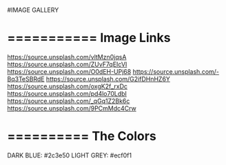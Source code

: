 #IMAGE GALLERY

===========
Image Links
===========
https://source.unsplash.com/vltMzn0jqsA
https://source.unsplash.com/ZUvF7qEIcVI
https://source.unsplash.com/O0dEH-UPj68
https://source.unsplash.com/-Bq3TeSBRdE
https://source.unsplash.com/G2ifDHnHZ6Y
https://source.unsplash.com/oxgK2f_rxDc
https://source.unsplash.com/pd4lo70LdbI
https://source.unsplash.com/_qGq1Z2Bk6c
https://source.unsplash.com/9PCmMdc4Crw

==========
The Colors
==========
DARK BLUE: #2c3e50
LIGHT GREY: #ecf0f1
